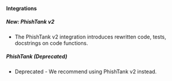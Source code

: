 
#### Integrations
##### New: PhishTank v2
- The PhishTank v2 integration introduces rewritten code, tests, docstrings on code functions.

##### PhishTank (Deprecated)
- Deprecated - We recommend using PhishTank v2 instead.